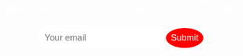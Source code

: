 <!DOCTYPE html>
<head>
  <title>Emmanouil Andris</title>
  <style>
    body {
      text-align: center;
      background: url("");
      background-size: cover;
      background-position: center;
      color: white;
      font-family: helvetica;
    }
    p {
      font-size: 22px;
    }
    input {
      border: 0;
      padding: 10px;
      font-size: 18px;
      font-size: 18px;
      border-radius: 12px;
    }
    input[type="submit"] {
      background: red;
      color: white;
      border-radius: 50%;
      padding: 10px;
      font-size: 18px;
    }
  </style>
</head>
<body>
  <img src="">
  <p>Hi! I'm Manos, a wanna be developer. Say hello!</p>
  <input type="email" placeholder="Your email">
  <input type="submit">
</body>
